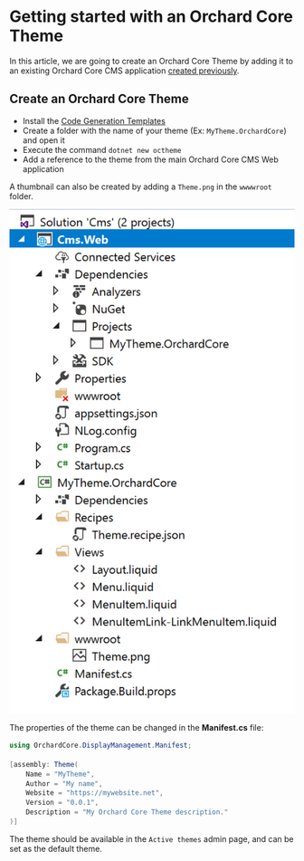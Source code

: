 # Getting started with an Orchard Core Theme

In this article, we are going to create an Orchard Core Theme by adding it to an existing Orchard Core CMS application [created previously](README).

## Create an Orchard Core Theme

- Install the [Code Generation Templates](../../Templates/README.MD) 
- Create a folder with the name of your theme (Ex: `MyTheme.OrchardCore`) and open it
- Execute the command `dotnet new octheme`
- Add a reference to the theme from the main Orchard Core CMS Web application

A thumbnail can also be created by adding a `Theme.png` in the `wwwwroot` folder.

![image](assets/MyTheme.png)

The properties of the theme can be changed in the __Manifest.cs__ file:

```csharp
using OrchardCore.DisplayManagement.Manifest;

[assembly: Theme(
    Name = "MyTheme",
    Author = "My name",
    Website = "https://mywebsite.net",
    Version = "0.0.1",
    Description = "My Orchard Core Theme description."
)]
```

The theme should be available in the `Active themes` admin page, and can be set as the default theme.

